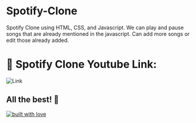 # Spotify-Clone
Spotify Clone using HTML, CSS, and Javascript.
We can play and pause songs that are already mentioned in the javascript.
Can add more songs or edit those already added.

# 🔗 Spotify Clone Youtube Link:
![Link](https://youtu.be/5d9E9in5SA8)

## All the best! 🥇
<p align="center">

[![built with love](https://forthebadge.com/images/badges/built-with-love.svg)](https://github.com/PrathameshJagale/Spotify-Clone.git)

</p>

